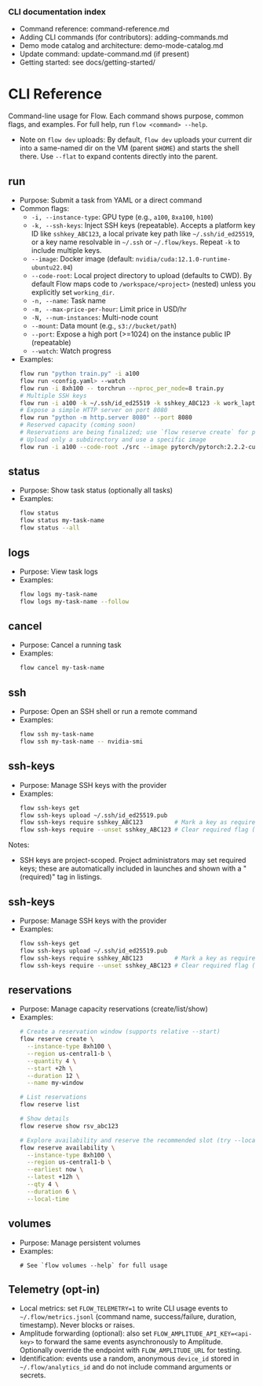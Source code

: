 ### CLI documentation index

- Command reference: command-reference.md
- Adding CLI commands (for contributors): adding-commands.md
- Demo mode catalog and architecture: demo-mode-catalog.md
- Update command: update-command.md (if present)
- Getting started: see docs/getting-started/

# CLI Reference

Command-line usage for Flow. Each command shows purpose, common flags, and examples. For full help, run `flow <command> --help`.

- Note on `flow dev` uploads: By default, `flow dev` uploads your current dir into a same-named dir on the VM (parent `$HOME`) and starts the shell there. Use `--flat` to expand contents directly into the parent.

## run

- Purpose: Submit a task from YAML or a direct command
- Common flags:
  - `-i, --instance-type`: GPU type (e.g., `a100`, `8xa100`, `h100`)
  - `-k, --ssh-keys`: Inject SSH keys (repeatable). Accepts a platform key ID like `sshkey_ABC123`, a local private key path like `~/.ssh/id_ed25519`, or a key name resolvable in `~/.ssh` or `~/.flow/keys`. Repeat `-k` to include multiple keys.
  - `--image`: Docker image (default: `nvidia/cuda:12.1.0-runtime-ubuntu22.04`)
  - `--code-root`: Local project directory to upload (defaults to CWD). By default Flow maps code to `/workspace/<project>` (nested) unless you explicitly set `working_dir`.
  - `-n, --name`: Task name
  - `-m, --max-price-per-hour`: Limit price in USD/hr
  - `-N, --num-instances`: Multi-node count
  - `--mount`: Data mount (e.g., `s3://bucket/path`)
  - `--port`: Expose a high port (>=1024) on the instance public IP (repeatable)
  - `--watch`: Watch progress
- Examples:
  ```bash
  flow run "python train.py" -i a100
  flow run <config.yaml> --watch
  flow run -i 8xh100 -- torchrun --nproc_per_node=8 train.py
  # Multiple SSH keys
  flow run -i a100 -k ~/.ssh/id_ed25519 -k sshkey_ABC123 -k work_laptop
  # Expose a simple HTTP server on port 8080
  flow run "python -m http.server 8080" --port 8080
  # Reserved capacity (coming soon)
  # Reservations are being finalized; use `flow reserve create` for previews
  # Upload only a subdirectory and use a specific image
  flow run -i a100 --code-root ./src --image pytorch/pytorch:2.2.2-cuda12.1-cudnn8 -- python tasks/train.py
  ```

## status

- Purpose: Show task status (optionally all tasks)
- Examples:
  ```bash
  flow status
  flow status my-task-name
  flow status --all
  ```

## logs

- Purpose: View task logs
- Examples:
  ```bash
  flow logs my-task-name
  flow logs my-task-name --follow
  ```

## cancel

- Purpose: Cancel a running task
- Examples:
  ```bash
  flow cancel my-task-name
  ```

## ssh

- Purpose: Open an SSH shell or run a remote command
- Examples:
  ```bash
  flow ssh my-task-name
  flow ssh my-task-name -- nvidia-smi
  ```

## ssh-keys

- Purpose: Manage SSH keys with the provider
- Examples:
  ```bash
  flow ssh-keys get
  flow ssh-keys upload ~/.ssh/id_ed25519.pub
  flow ssh-keys require sshkey_ABC123         # Mark a key as required (admin)
  flow ssh-keys require --unset sshkey_ABC123 # Clear required flag (admin)
  ```

Notes:
- SSH keys are project-scoped. Project administrators may set required keys; these are automatically included in launches and shown with a "(required)" tag in listings.

## ssh-keys

- Purpose: Manage SSH keys with the provider
- Examples:
  ```bash
  flow ssh-keys get
  flow ssh-keys upload ~/.ssh/id_ed25519.pub
  flow ssh-keys require sshkey_ABC123         # Mark a key as required (admin)
  flow ssh-keys require --unset sshkey_ABC123 # Clear required flag (admin)
  ```

## reservations

- Purpose: Manage capacity reservations (create/list/show)
- Examples:
  ```bash
  # Create a reservation window (supports relative --start)
  flow reserve create \
    --instance-type 8xh100 \
    --region us-central1-b \
    --quantity 4 \
    --start +2h \
    --duration 12 \
    --name my-window

  # List reservations
  flow reserve list

  # Show details
  flow reserve show rsv_abc123

  # Explore availability and reserve the recommended slot (try --local-time)
  flow reserve availability \
    --instance-type 8xh100 \
    --region us-central1-b \
    --earliest now \
    --latest +12h \
    --qty 4 \
    --duration 6 \
    --local-time
  ```

## volumes

- Purpose: Manage persistent volumes
- Examples:
  ```
  # See `flow volumes --help` for full usage
  ```

## Telemetry (opt-in)

- Local metrics: set `FLOW_TELEMETRY=1` to write CLI usage events to `~/.flow/metrics.jsonl` (command name, success/failure, duration, timestamp). Never blocks or raises.
- Amplitude forwarding (optional): also set `FLOW_AMPLITUDE_API_KEY=<api-key>` to forward the same events asynchronously to Amplitude. Optionally override the endpoint with `FLOW_AMPLITUDE_URL` for testing.
- Identification: events use a random, anonymous `device_id` stored in `~/.flow/analytics_id` and do not include command arguments or secrets.
